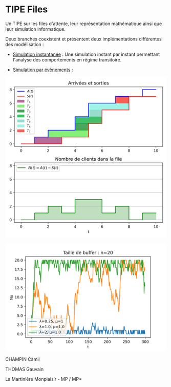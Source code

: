 # TIPE Files
Un TIPE sur les files d'attente, leur représentation mathématique ainsi que leur simulation informatique.

Deux branches coexistent et présentent deux implémentations différentes des modélisation :

- [Simulation instantanée](https://github.com/Squidoss/TIPE-Files/tree/simul_intstant) : Une simulation instant par instant permettant l'analyse des comportements en régime transitoire.

- [Simulation par évènements](https://github.com/Squidoss/TIPE-Files/tree/simul_evenement) :

![](Images/Littles_Law_Proof.png)

![](Images/Tracé_files_aléatoires.png)

CHAMPIN Camil

THOMAS Gauvain

La Martinière Monplaisir - MP / MP*
